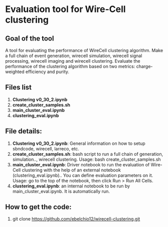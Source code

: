 # Evaluation tool for Wire-Cell clustering


## Goal of the tool

A tool for evaluating the performance of WireCell clustering algorithm. Make a full chain of event generation, wirecell simulation, wirecell signal processing, wirecell imaging and wirecell clustering. Evaluate the performance of the clustering algorithm based on two metrics: charge-weighted efficiency and purity.

## Files list

1)	**Clustering v0_30_2.ipynb**
2)	**create_cluster_samples.sh**
3)	**main_cluster_eval.ipynb**
4)	**clustering_eval.ipynb**

## File details:

1)	**Clustering v0_30_2.ipynb**: General information on how to setup sbndcode, wirecell, larreco, etc.
2)	**create_cluster_samples.sh**: bash script to run a full chain of generation, simulation.., wirecell clustering. Usage: bash create_cluster_samples.sh 
3)	**main_cluster_eval.ipynb**: Driver notebook to run the evaluation of Wire-Cell clustering with the help of an external notebook (clustering_eval.ipynb).. You can define evaluation parameters on it. Usage: go to the top of the notebook, then click Run > Run All Cells.
4)	**clustering_eval.ipynb**: an internal notebook to be run by main_cluster_eval.ipynb. It is automatically run.

## How to get the code:

1)	git clone https://github.com/ebelchio12/wirecell-clustering.git

